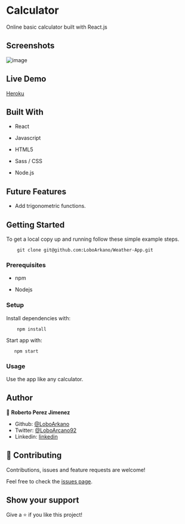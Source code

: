# Calculator
Online basic calculator built with React.js 

## Screenshots

![image](https://user-images.githubusercontent.com/33432289/101300658-e4cea900-37fb-11eb-9d24-95ea58f2395a.png)

## Live Demo

[Heroku](https://calculator-roberto.herokuapp.com/)

## Built With

- React

- Javascript

- HTML5

- Sass / CSS

- Node.js

## Future Features

- Add trigonometric functions.

## Getting Started

To get a local copy up and running follow these simple example steps.
```
    git clone git@github.com:LoboArkano/Weather-App.git
```

### Prerequisites

- npm

- Nodejs

### Setup

Install dependencies with:

```
    npm install
```

Start app with:

```
   npm start
```

### Usage

Use the app like any calculator.

## Author

👤 **Roberto Perez Jimenez**

- Github: [@LoboArkano](https://github.com/LoboArkano)
- Twitter: [@LoboArcano92](https://twitter.com/LoboArcano92)
- Linkedin: [linkedin](https://www.linkedin.com/in/jose-roberto-perez-jimenez/)

## 🤝 Contributing

Contributions, issues and feature requests are welcome!

Feel free to check the [issues page](https://github.com/LoboArkano/calculator/issues).

## Show your support

Give a ⭐️ if you like this project!
